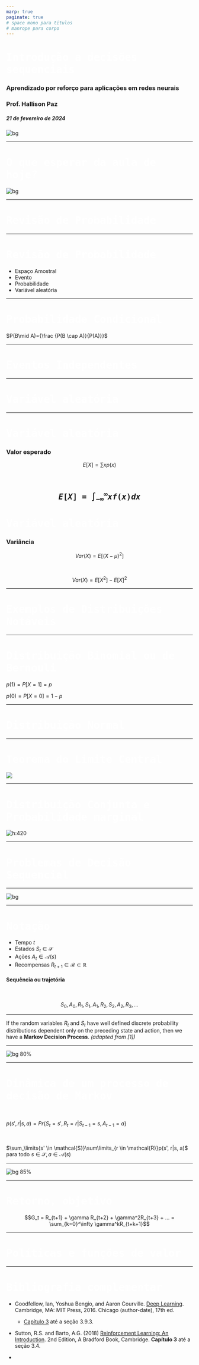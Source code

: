 ```yaml
---
marp: true
paginate: true
# space mono para titulos
# manrope para corpo 
---
```


<style>
    section {
        font-family: "Manrope", Arial;
    }
    h1, h2 {
        font-family: "Space Mono", monospace;
    }
</style>


<!-- _class: invert -->
<!-- _paginate: false -->

# Introdução a decisões sequenciais

### Aprendizado por reforço para aplicações em redes neurais

### Prof. Hallison Paz

##### 21 de fevereiro de 2024

![bg](styles/bg_inteli_04.jpeg)


---

<!-- _paginate: false -->
<style scoped>
h1 {
  /* text-align: center; */
  color: #ffffff
}
</style>

# O que esperar da aula de hoje?

![bg](styles/bg_inteli_01.png)

---
<!-- _class: invert -->
<!-- _backgroundColor: #2d253f-->
<!-- _paginate: false -->
# Revisão de Probabilidade

---

# Revisão de Probabilidade

- Espaço Amostral
- Evento
- Probabilidade
- Variável aleatória

---

# Probabilidade Condicional

$P(B\mid A)={\frac {P(B \cap A)}{P(A)}}$

---

# Eventos Independentes


---
<!-- _class: invert -->
<!-- _backgroundColor: #2d253f-->
<!-- _paginate: false -->
# Variável aleatória

---

# Variável aleatória

### Valor esperado

$$E[X] = \sum xp(x)$$

<br/>

$$E[X]=\int _{-\infty }^{\infty }xf(x)dx$$
---

# Variável aleatória

### Variância

$$Var(X) = E[(X - \mu)^2]$$

<br/>

$$Var(X) = E[X^2] - E[X]^2$$

---

<!-- _class: invert -->
<!-- _backgroundColor: #2d253f-->
<!-- _paginate: false -->

# Exemplos de Distribuições Notáveis

---

# Distribuição Binomial ou de Bernouli

$p(1) = P[X = 1] = p$

$p(0) = P[X = 0] = 1 - p$


---

# Distribuição Normal



---

# Teorema do Limite Central

![](img/s3_limite_central.png)

<!-- _footer: ROSS, S. [Probabilidade um curso moderno com aplicações](https://integrada.minhabiblioteca.com.br/books/9788577806881). 8. ed. Porto Alegre: Bookman, 2010. Capítulo 8. -->

---

# Distribuição Conjunta e Probabilidade marginal

![h:420](img/s3_joint_prob.png)

<!-- _footer: Fonte: [MathExchange](https://math.stackexchange.com/questions/1497879/understanding-how-to-obtain-this-table-for-the-joint-probability) -->

---
<!-- _class: invert -->
<!-- _backgroundColor: #2d253f-->
<!-- _paginate: false -->
# Problemas de Decisão Sequencial

---

![bg](img/s3_modeling_sequential_decisions.png)


----
# Notação

- Tempo $t$
- Estados $S_t \in \mathcal{S}$
- Ações $A_t \in \mathcal{A}(s)$
- Recompensas $R_{t+1} \in \mathcal{R} \subset \mathbb{R}$ 

#### Sequência ou trajetória
<br/>

$$S_0,A_0,R_1, S_1,A_1,R_2, S_2,A_2,R_3, . . .$$

---

If the random variables $R_t$ and $S_t$ have well defined discrete probability distributions dependent only on the preceding state and action, then we have a **Markov Decision Process**. *(adapted from [1])*


<!-- _footer: - [1] Sutton, 2018 -->

---

<!-- _backgroundColor: #F2F2F2 -->
<!-- _paginate: false -->

![bg 80%](img/s3_robot_state.png)

---

# Dinâmica de um processo de decisão de Markov

<br/>

$p(s', r|s, a) = Pr\{S_t=s',R_t=r | S_{t−1}=s,A_{t−1}=a\}$

<br/>

$\sum_\limits{s' \in \mathcal{S}}\sum\limits_{r \in \mathcal{R}}p(s', r|s, a)$ para todo $s \in \mathcal{S}, a \in \mathcal{A}(s)$


---

![bg 85%](img/s3_probabilities_mdp.png)

<!-- _footer: Sutton, 2018 -->

---

# Retorno, objetivo

$$G_t = R_{t+1} + \gamma R_{t+2} + \gamma^2R_{t+3} + ... = \sum_{k=0}^\infty \gamma^kR_{t+k+1}$$


---
<!-- _class: invert -->
<!-- _backgroundColor: #2d253f-->
<!-- _paginate: false -->
# Políticas e funções de valor

---
<!-- _class: invert -->
<!-- _backgroundColor: #2d253f-->
<!-- _paginate: false -->
# Bibliografia complementar


- Goodfellow, Ian, Yoshua Bengio, and Aaron Courville. [Deep Learning](https://www.deeplearningbook.org/). Cambridge, MA: MIT Press, 2016. Chicago (author-date), 17th ed.
    - [Capítulo 3](https://www.deeplearningbook.org/contents/prob.html) até a seção 3.9.3.

- Sutton, R.S. and Barto, A.G. (2018) [Reinforcement Learning: An Introduction](http://incompleteideas.net/book/the-book-2nd.html). 2nd Edition, A Bradford Book, Cambridge. **Capítulo 3** até a seção 3.4.

- 
